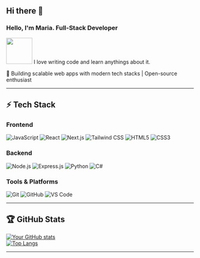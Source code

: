 ## Hi there 👋


### Hello, I'm Maria. **Full-Stack Developer**  

 <img src="https://github.com/vergarra/vergarra/blob/main/kitten-keybo.gif" alt="" width="70">    I love writing code and learn anythings about it. 


🚀 Building scalable web apps with modern tech stacks | Open-source enthusiast  

---

## ⚡ **Tech Stack**  

### **Frontend**  
![JavaScript](https://img.shields.io/badge/-JavaScript-F7DF1E?style=flat-square&logo=javascript&logoColor=black)
![React](https://img.shields.io/badge/-React-61DAFB?style=flat-square&logo=react&logoColor=black)
![Next.js](https://img.shields.io/badge/-Next.js-000000?style=flat-square&logo=nextdotjs&logoColor=white)
![Tailwind CSS](https://img.shields.io/badge/-Tailwind_CSS-06B6D4?style=flat-square&logo=tailwind-css&logoColor=white)
![HTML5](https://img.shields.io/badge/-HTML5-E34F26?style=flat-square&logo=html5&logoColor=white)
![CSS3](https://img.shields.io/badge/-CSS3-1572B6?style=flat-square&logo=css3&logoColor=white)

### **Backend**  
![Node.js](https://img.shields.io/badge/-Node.js-339933?style=flat-square&logo=nodedotjs&logoColor=white)
![Express.js](https://img.shields.io/badge/-Express.js-000000?style=flat-square&logo=express&logoColor=white)
![Python](https://img.shields.io/badge/-Python-3776AB?style=flat-square&logo=python&logoColor=white)
![C#](https://img.shields.io/badge/-C%23-239120?style=flat-square&logo=c-sharp&logoColor=white)

### **Tools & Platforms**  
![Git](https://img.shields.io/badge/-Git-F05032?style=flat-square&logo=git&logoColor=white)
![GitHub](https://img.shields.io/badge/-GitHub-181717?style=flat-square&logo=github&logoColor=white)
![VS Code](https://img.shields.io/badge/-VS_Code-007ACC?style=flat-square&logo=visual-studio-code&logoColor=white)

---

## 🏆 **GitHub Stats**  

[![Your GitHub stats](https://github-readme-stats.vercel.app/api?username=vergarra&show_icons=true&theme=radical&hide_border=true)](https://github.com/vergarra)  
[![Top Langs](https://github-readme-stats.vercel.app/api/top-langs/?username=vergarra&layout=compact&theme=radical&hide_border=true)](https://github.com/vergarra)

---
<!--
## 🔥 **Featured Projects**  

[![Project 1](https://github-readme-stats.vercel.app/api/pin/?username=YOUR_USERNAME&repo=REPO_NAME&theme=radical)](https://github.com/YOUR_USERNAME/REPO_NAME)  
[![Project 2](https://github-readme-stats.vercel.app/api/pin/?username=YOUR_USERNAME&repo=REPO_NAME&theme=radical)](https://github.com/YOUR_USERNAME/REPO_NAME)

---

## 📫 **Let's Connect!**  

[![LinkedIn](https://img.shields.io/badge/-LinkedIn-0A66C2?style=for-the-badge&logo=linkedin&logoColor=white)](https://linkedin.com/in/YOUR_PROFILE)
[![Twitter](https://img.shields.io/badge/-Twitter-1DA1F2?style=for-the-badge&logo=twitter&logoColor=white)](https://twitter.com/YOUR_HANDLE)
[![Portfolio](https://img.shields.io/badge/-Portfolio-FF7139?style=for-the-badge&logo=firefox&logoColor=white)](https://yourportfolio.com)

---

<p align="center"> 
  <img src="https://komarev.com/ghpvc/?username=YOUR_USERNAME&label=Profile%20views&color=0e75b6&style=flat" alt="vergarra" /> 
</p>**
-->
















<!--
**vergarra/vergarra** is a ✨ _special_ ✨ repository because its `README.md` (this file) appears on your GitHub profile.

Here are some ideas to get you started:

- 🔭 I’m currently working on ...
- 🌱 I’m currently learning ...
- 👯 I’m looking to collaborate on ...
- 🤔 I’m looking for help with ...
- 💬 Ask me about ...
- 📫 How to reach me: ...
- 😄 Pronouns: ...
- ⚡ Fun fact: ...
-->

